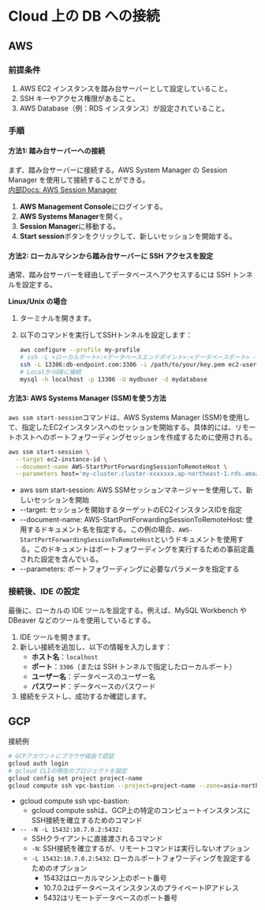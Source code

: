 # Cloud 上の DB への接続

## AWS

### 前提条件

1. AWS EC2 インスタンスを踏み台サーバーとして設定していること。
2. SSH キーやアクセス権限があること。
3. AWS Database（例：RDS インスタンス）が設定されていること。

### 手順

#### 方法1: 踏み台サーバーへの接続

まず、踏み台サーバーに接続する。AWS System Manager の Session Manager を使用して接続することができる。  
[内部Docs: AWS Session Manager](../cloud/aws/services/management-console/session-manager.md)

1. **AWS Management Console**にログインする。
2. **AWS Systems Manager**を開く。
3. **Session Manager**に移動する。
4. **Start session**ボタンをクリックして、新しいセッションを開始する。

#### 方法2: ローカルマシンから踏み台サーバーに SSH アクセスを設定

通常、踏み台サーバーを経由してデータベースへアクセスするには SSH トンネルを設定する。

**Linux/Unix の場合**

   1. ターミナルを開きます。
   2. 以下のコマンドを実行してSSHトンネルを設定します：

      ```sh
      aws configure --profile my-profile
      # ssh -L <ローカルポート>:<データベースエンドポイント>:<データベースポート> -i <パス/to/your/key.pem> <ユーザー>@<踏み台サーバーのパブリックIP>
      ssh -L 13306:db-endpoint.com:3306 -i /path/to/your/key.pem ec2-user@踏み台サーバーのIP
      # LocalからDBに接続
      mysql -h localhost -p 13306 -U mydbuser -d mydatabase

#### 方法3: AWS Systems Manager (SSM)を使う方法

`aws ssm start-session`コマンドは、AWS Systems Manager (SSM)を使用して、指定したEC2インスタンスへのセッションを開始する。具体的には、リモートホストへのポートフォワーディングセッションを作成するために使用される。

```sh
aws ssm start-session \
  --target ec2-instance-id \
  --document-name AWS-StartPortForwardingSessionToRemoteHost \
  --parameters host='my-cluster.cluster-xxxxxxx.ap-northeast-1.rds.amazonaws.com',portNumber='3306',localPortNumber='13306' --region ap-northeast-1
```

- aws ssm start-session: AWS SSMセッションマネージャーを使用して、新しいセッションを開始
- --target: セッションを開始するターゲットのEC2インスタンスIDを指定
- --document-name: AWS-StartPortForwardingSessionToRemoteHost:
   使用するドキュメント名を指定する。この例の場合、`AWS-StartPortForwardingSessionToRemoteHost`というドキュメントを使用する。このドキュメントはポートフォワーディングを実行するための事前定義された設定を含んでいる。
- --parameters: ポートフォワーディングに必要なパラメータを指定する

### 接続後、IDE の設定

最後に、ローカルの IDE ツールを設定する。例えば、MySQL Workbench や DBeaver などのツールを使用しているとする。

1. IDE ツールを開きます。
2. 新しい接続を追加し、以下の情報を入力します：
   - **ホスト名**：`localhost`
   - **ポート**：`3306`（または SSH トンネルで指定したローカルポート）
   - **ユーザー名**：データベースのユーザー名
   - **パスワード**：データベースのパスワード
3. 接続をテストし、成功するか確認します。

## GCP

接続例

```sh
# GCPアカウントにブラウザ経由で認証
gcloud auth login
# gcloud CLIの現在のプロジェクトを設定
gcloud config set project project-name
gcloud compute ssh vpc-bastion --project=project-name --zone=asia-northeast1-a -- -N -L 15432:10.7.0.2:5432
```

- gcloud compute ssh vpc-bastion:
  - gcloud compute sshは、GCP上の特定のコンピュートインスタンスにSSH接続を確立するためのコマンド
- `-- -N -L 15432:10.7.0.2:5432:`
  - SSHクライアントに直接渡されるコマンド
  - `-N`: SSH接続を確立するが、リモートコマンドは実行しないオプション
  - `-L 15432:10.7.0.2:5432`: ローカルポートフォワーディングを設定するためのオプション
    - 15432はローカルマシン上のポート番号
    - 10.7.0.2はデータベースインスタンスのプライベートIPアドレス
    - 5432はリモートデータベースのポート番号
